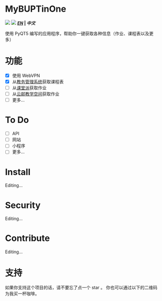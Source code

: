 # MyBUPTinOne
![](https://unv-shield.librian.net/api/unv_shield?repo=Nova-Noir/MyBUPTinOne)
![](https://unv-shield.librian.net/api/unv_shiedl?txt=NovaNo1r&url=https://avatars.githubusercontent.com/u/68760718)
***[EN](README_CN.md)* | *中文***

使用 PyQT5 编写的应用程序，帮助你一键获取各种信息（作业、课程表以及更多）


# 功能
- [X] 使用 WebVPN
- [X] 从[教务管理系统](https://jwgl.bupt.edu.cn/)获取课程表
- [ ] 从[课堂派](https://www.ketangpai.com/)获取作业
- [ ] 从[云邮教学空间](https://ucloud.bupt.edu.cn/uclass/#/)获取作业
- [ ] 更多...

# To Do
- [ ] API
- [ ] 网站
- [ ] 小程序
- [ ] 更多...

# Install
Editing...

# Security
Editing...

# Contribute
Editing...

# 支持
如果你支持这个项目的话，请不要忘了点一个 star 。
你也可以通过以下的二维码为我买一杯咖啡。


